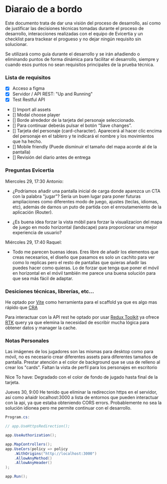 # Diaraio de a bordo

Este documento trata de dar una visión del proceso de desarrollo, así como de justificar las decisiones técnicas tomadas durante el proceso de desarrollo, interacciones realizadas con el equipo de Evicertia y un checklist para trackear el progueso y no dejar ningún requisito sin solucionar.

Se utilizará como guía durante el desarrollo y se irán añadiendo o eliminando puntos de forma dinámica para facilitar el desarrollo, siempre y cuando esos puntos no sean requisitos principales de la prueba técnica.

### Lista de requisitos

- [x] Acceso a figma
- [x] Servidor / API REST: "Up and Running"
- [x] Test Restful API
- [] Import all assets
- [] Modal choose player
- [] Borde alrededor de la tarjeta del personaje seleccionado.
- [] Para continuar deberás pulsar el botón “Save changes”.
- [] Tarjeta del personaje (card-character). Aparecerá al hacer clic encima del personaje en el tablero y te indicará el nombre y los movimientos que ha hecho.
- [] Mobile friendly (Puede disminuir el tamaño del mapa acorde al de la pantalla)
- [] Revisión del diario antes de entrega


### Preguntas Evicertia

Miercoles 29, 17:30
Antonio:
- ¿Podríamos añadir una pantalla inicial de carga donde aparezca un CTA con la palabra "jugar"? Sería un buen lugar para poner futuras ampliaciones como diferentes modo de juego, ajustes (teclas, idiomas, etc), además de darnos un puto de partida con el enroutameniento de la aplicación (Router).

- ¿Es buena idea forzar la vista móbil para forzar la visualizacion del mapa de juego en modo horizontal (landscape) para proporcionar una mejor experiencia de usuario?


Miércoles 29, 17:40
Raquel:
- Todo me parecen buenas ideas. Eres libre de añadir los elementos que creas necesarios, el diseño que pasamos es solo un cachito para ver como lo replicas pero el resto de pantallas que quieras añadir las puedes hacer como quieras.
Lo de forzar que tenga que poner el móvil en horizontal en el móvil también me parece una buena solución para que sea más fácil de adaptar.

### Desiciones técnicas, librerías, etc...

He optado por [Vite](https://vitejs.dev/) como herramienta para el scaffold ya que es algo mas rápido que [CRA](https://create-react-app.dev/)

Para interactuar con la API rest he optado por usar [Redux Toolkit](https://redux-toolkit.js.org) ya ofrece [RTK](https://redux-toolkit.js.org/rtk-query/overview) query ya que elemina la necesidad de escribir mucha lógica para obtener datos y manager la cache.


### Notas Personales

Las imágenes de los jugadores son las mismas para desktop como para móvil, no es necesario crear diferentes assets para diferentes tamaños de pantalla.
Prestar atención a el color de background que se usa de relleno al crear los "cards".
Faltan la vista de perfil para los personajes en escritorio

Nice To have: Degradado con el color de fondo de jugado hasta final de la tarjeta.

Jueves 30, 9:00
He tenido que eliminar la redireccion https en el servidor, así como añaidr localhost:3000 a lista de entornos que pueden interactuar con la api, ya que estaba obteniendo CORS errors.
Probablemente no sea la solución idionea pero me permite continuar con el desarrollo.
```csharp
Program.cs:

// app.UseHttpsRedirection();

app.UseAuthorization();

app.MapControllers();
app.UseCors(policy => policy
    .WithOrigins("http://localhost:3000")
    .AllowAnyMethod()
    .AllowAnyHeader()
);

app.Run();
